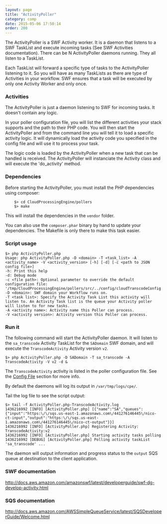 ```yaml
---
layout: page
title: "ActivityPoller"
category: comp
date: 2015-05-06 17:50:14
order: 200
---
```


The ActivityPoller is a SWF Activity worker. It is a daemon that listens to a SWF TaskList and execute incoming tasks (See SWF Activities documentation). There can be N ActivityPoller daemons running. They all listen to a TaskList. 

Each TaskList will forward a specific type of tasks to the ActivityPoller listening to it. So you will have as many TaskLists as there are type of Activities in your workflow. SWF ensures that a task will be executed by only one Activity Worker and only once.

### Activities

The ActivityPoller is just a daemon listening to SWF for incoming tasks. It doesn't contain any logic.

In your poller configuration file, you will list the different activities your stack supports and the path to their PHP code. You will then start the ActivityPoller and from the command line you will tell it to load a specific activity logic. It will dynamically load the activity code you specified in the config file and will use it to process your task.

The logic code is loaded by the ActivityPoller when a new task that can be handled is received. The ActivityPoller will instanciate the Activity class and will execute the 'do_activity' method.

### Dependencies

Before starting the ActivityPoller, you must install the PHP dependencies using composer:

```
    $> cd CloudProcessingEngine/pollers
    $> make
```

This will install the dependencies in the `vendor` folder.

You can also use the `composer.phar` binary by hand to update your dependencies. The Makefile is only there to make this task easier.

### Script usage

```
$> php ActivityPoller.php
Usage: php ActivityPoller.php -D <domain> -T <task_list> -A <activity_name> -V <activity_version> [-h] [-d] [-c <path to JSON config file>]
-h: Print this help
-d: Debug mode
-c <file path>: Optional parameter to override the default configuration file: '/tmp/CloudProcessingEngine/pollers/src/../config/cloudTranscodeConfig.json'.
-D <domain>: SWF domain your Workflow runs on.
-T <task list>: Specify the Activity Task List this activity will listen to. An Activity Task list is the queue your Activity poller will listen to for new tasks.
-A <activity name>: Activity name this Poller can process.
-V <activity version>: Activity version this Poller can process.
```

### Run it

The following command will start the ActivityPoller daemon. It will listen to the `sa_transcode` Activity TaskList for the `SADomain` SWF domain, and will execute the `TranscodeActivity` Activity version `v2`.

```
$> php ActivityPoller.php -D SADomain -T sa_transcode -A TranscodeActivity -V v2 -d &

```

The `TranscodeActivity` activity is listed in the poller configuration file. See the [Config File](config-files.html) section for more info.

By default the daemons will log its output in `/var/tmp/logs/cpe/`.

Tail the log file to see the script output:

```
$> tail -f ActivityPoller.php-TranscodeActivity.log 
1436216992 [INFO] [ActivityPoller.php] [{"name":"SA","queues":{"input":"https:\/\/sqs.us-east-1.amazonaws.com\/441276146445\/nico-ct-input","output":"https:\/\/sqs.us-east-1.amazonaws.com\/441276146445\/nico-ct-output"}}]
1436216992 [INFO] [ActivityPoller.php] Registering Activity: TranscodeActivity:v2
1436216992 [INFO] [ActivityPoller.php] Starting activity tasks polling
1436216992 [DEBUG] [ActivityPoller.php] Polling activity taskList 'sa_transcode' ...
```

The daemon will output information and progress status to the `output` SQS queue at destination to the client application.

### SWF documentation

http://docs.aws.amazon.com/amazonswf/latest/developerguide/swf-dg-develop-activity.html

### SQS documentation

http://docs.aws.amazon.com/AWSSimpleQueueService/latest/SQSDeveloperGuide/Welcome.html
